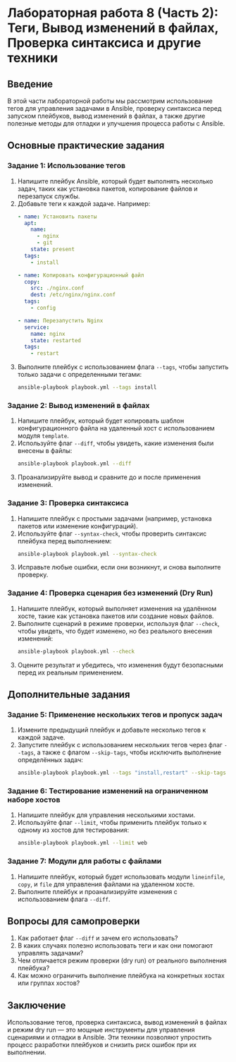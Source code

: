 
# Лабораторная работа 8 (Часть 2): Теги, Вывод изменений в файлах, Проверка синтаксиса и другие техники

## Введение
В этой части лабораторной работы мы рассмотрим использование тегов для управления задачами в Ansible, проверку синтаксиса перед запуском плейбуков, вывод изменений в файлах, а также другие полезные методы для отладки и улучшения процесса работы с Ansible.

## Основные практические задания

### Задание 1: Использование тегов

1. Напишите плейбук Ansible, который будет выполнять несколько задач, таких как установка пакетов, копирование файлов и перезапуск службы.
2. Добавьте теги к каждой задаче. Например:
   ```yaml
   - name: Установить пакеты
     apt:
       name:
         - nginx
         - git
       state: present
     tags: 
       - install

   - name: Копировать конфигурационный файл
     copy:
       src: ./nginx.conf
       dest: /etc/nginx/nginx.conf
     tags:
       - config

   - name: Перезапустить Nginx
     service:
       name: nginx
       state: restarted
     tags:
       - restart
   ```
3. Выполните плейбук с использованием флага `--tags`, чтобы запустить только задачи с определенными тегами:
   ```bash
   ansible-playbook playbook.yml --tags install
   ```

### Задание 2: Вывод изменений в файлах

1. Напишите плейбук, который будет копировать шаблон конфигурационного файла на удаленный хост с использованием модуля `template`.
2. Используйте флаг `--diff`, чтобы увидеть, какие изменения были внесены в файлы:
   ```bash
   ansible-playbook playbook.yml --diff
   ```
3. Проанализируйте вывод и сравните до и после применения изменений.

### Задание 3: Проверка синтаксиса

1. Напишите плейбук с простыми задачами (например, установка пакетов или изменение конфигураций).
2. Используйте флаг `--syntax-check`, чтобы проверить синтаксис плейбука перед выполнением:
   ```bash
   ansible-playbook playbook.yml --syntax-check
   ```
3. Исправьте любые ошибки, если они возникнут, и снова выполните проверку.

### Задание 4: Проверка сценария без изменений (Dry Run)

1. Напишите плейбук, который выполняет изменения на удалённом хосте, такие как установка пакетов или создание новых файлов.
2. Выполните сценарий в режиме проверки, используя флаг `--check`, чтобы увидеть, что будет изменено, но без реального внесения изменений:
   ```bash
   ansible-playbook playbook.yml --check
   ```
3. Оцените результат и убедитесь, что изменения будут безопасными перед их реальным применением.

## Дополнительные задания

### Задание 5: Применение нескольких тегов и пропуск задач

1. Измените предыдущий плейбук и добавьте несколько тегов к каждой задаче.
2. Запустите плейбук с использованием нескольких тегов через флаг `--tags`, а также с флагом `--skip-tags`, чтобы исключить выполнение определённых задач:
   ```bash
   ansible-playbook playbook.yml --tags "install,restart" --skip-tags config
   ```

### Задание 6: Тестирование изменений на ограниченном наборе хостов

1. Напишите плейбук для управления несколькими хостами.
2. Используйте флаг `--limit`, чтобы применить плейбук только к одному из хостов для тестирования:
   ```bash
   ansible-playbook playbook.yml --limit web
   ```

### Задание 7: Модули для работы с файлами

1. Напишите плейбук, который будет использовать модули `lineinfile`, `copy`, и `file` для управления файлами на удаленном хосте.
2. Выполните плейбук и проанализируйте изменения с использованием флага `--diff`.

## Вопросы для самопроверки

1. Как работает флаг `--diff` и зачем его использовать?
2. В каких случаях полезно использовать теги и как они помогают управлять задачами?
3. Чем отличается режим проверки (dry run) от реального выполнения плейбука?
4. Как можно ограничить выполнение плейбука на конкретных хостах или группах хостов?

## Заключение

Использование тегов, проверка синтаксиса, вывод изменений в файлах и режим dry run — это мощные инструменты для управления сценариями и отладки в Ansible. Эти техники позволяют упростить процесс разработки плейбуков и снизить риск ошибок при их выполнении.
